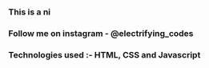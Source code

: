 ### This is a ni

### Follow me on instagram - @electrifying_codes

### Technologies used :- HTML, CSS and Javascript